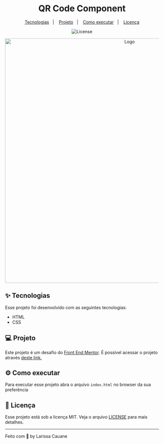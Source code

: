 <h1 align="center">QR Code Component</h1>
<p align="center">
  <a href="#-tecnologias">Tecnologias</a>&nbsp;&nbsp;&nbsp;|&nbsp;&nbsp;&nbsp;
  <a href="#-projeto">Projeto</a>&nbsp;&nbsp;&nbsp;|&nbsp;&nbsp;&nbsp;
  <a href="#-como-executar">Como executar</a>&nbsp;&nbsp;&nbsp;|&nbsp;&nbsp;&nbsp;
 <a href="#-licença">Licença</a>
</p>

<p align="center">
  <img alt="License" src="https://img.shields.io/static/v1?label=license&message=MIT&color=1f3251&labelColor=000000">
</p>

<p align="center">
    <img src="https://i.imgur.com/aD4d3Qk.jpg" alt="Logo" width="800">
</p>

## ✨ Tecnologias
Esse projeto foi desenvolvido com as seguintes tecnologias:
- HTML
- CSS

## 💻 Projeto
Este projeto é um desafio do <a href="https://www.frontendmentor.io/challenges/qr-code-component-iux_sIO_H">Front End Mentor</a>. É possível acessar o projeto através <a href="https://stupefied-hugle-fcee14.netlify.app/">deste link.</a> 


## ⚙ Como executar
Para executar esse projeto abra o arquivo `index.html` no browser da sua preferência 

## 📃 Licença
Esse projeto está sob a licença MIT. Veja o arquivo [LICENSE](LICENSE.md) para mais detalhes.

---

Feito com 🧡 by Larissa Cauane 

 

